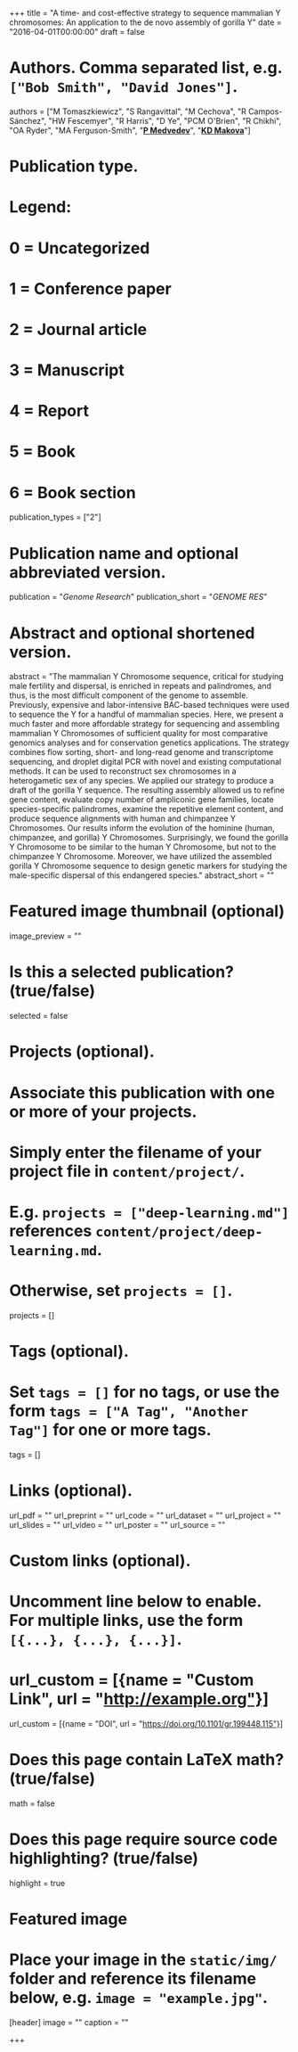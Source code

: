 +++
title = "A time- and cost-effective strategy to sequence mammalian Y chromosomes: An application to the de novo assembly of gorilla Y"
date = "2016-04-01T00:00:00"
draft = false

# Authors. Comma separated list, e.g. `["Bob Smith", "David Jones"]`.
authors = ["M Tomaszkiewicz", "S Rangavittal", "M Cechova", "R Campos-Sánchez", "HW Fescemyer", "R Harris", "D Ye", "PCM O'Brien", "R Chikhi", "OA Ryder", "MA Ferguson-Smith", "[__P Medvedev__](http://medvedevgroup.com)", "[__KD Makova__](http://www.bx.psu.edu/makova_lab)"]

# Publication type.
# Legend:
# 0 = Uncategorized
# 1 = Conference paper
# 2 = Journal article
# 3 = Manuscript
# 4 = Report
# 5 = Book
# 6 = Book section
publication_types = ["2"]

# Publication name and optional abbreviated version.
publication = "_Genome Research_"
publication_short = "_GENOME RES_"

# Abstract and optional shortened version.
abstract = "The mammalian Y Chromosome sequence, critical for studying male fertility and dispersal, is enriched in repeats and palindromes, and thus, is the most difficult component of the genome to assemble. Previously, expensive and labor-intensive BAC-based techniques were used to sequence the Y for a handful of mammalian species. Here, we present a much faster and more affordable strategy for sequencing and assembling mammalian Y Chromosomes of sufficient quality for most comparative genomics analyses and for conservation genetics applications. The strategy combines flow sorting, short- and long-read genome and transcriptome sequencing, and droplet digital PCR with novel and existing computational methods. It can be used to reconstruct sex chromosomes in a heterogametic sex of any species. We applied our strategy to produce a draft of the gorilla Y sequence. The resulting assembly allowed us to refine gene content, evaluate copy number of ampliconic gene families, locate species-specific palindromes, examine the repetitive element content, and produce sequence alignments with human and chimpanzee Y Chromosomes. Our results inform the evolution of the hominine (human, chimpanzee, and gorilla) Y Chromosomes. Surprisingly, we found the gorilla Y Chromosome to be similar to the human Y Chromosome, but not to the chimpanzee Y Chromosome. Moreover, we have utilized the assembled gorilla Y Chromosome sequence to design genetic markers for studying the male-specific dispersal of this endangered species."
abstract_short = ""

# Featured image thumbnail (optional)
image_preview = ""

# Is this a selected publication? (true/false)
selected = false

# Projects (optional).
#   Associate this publication with one or more of your projects.
#   Simply enter the filename of your project file in `content/project/`.
#   E.g. `projects = ["deep-learning.md"]` references `content/project/deep-learning.md`.
#   Otherwise, set `projects = []`.
projects = []

# Tags (optional).
#   Set `tags = []` for no tags, or use the form `tags = ["A Tag", "Another Tag"]` for one or more tags.
tags = []

# Links (optional).
url_pdf = ""
url_preprint = ""
url_code = ""
url_dataset = ""
url_project = ""
url_slides = ""
url_video = ""
url_poster = ""
url_source = ""

# Custom links (optional).
#   Uncomment line below to enable. For multiple links, use the form `[{...}, {...}, {...}]`.
# url_custom = [{name = "Custom Link", url = "http://example.org"}]
url_custom = [{name = "DOI", url = "https://doi.org/10.1101/gr.199448.115"}]

# Does this page contain LaTeX math? (true/false)
math = false

# Does this page require source code highlighting? (true/false)
highlight = true

# Featured image
# Place your image in the `static/img/` folder and reference its filename below, e.g. `image = "example.jpg"`.
[header]
image = ""
caption = ""

+++
